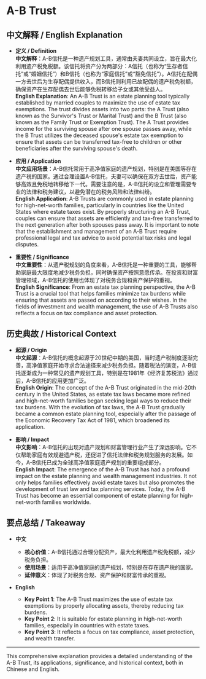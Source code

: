 # A-B Trust

## 中文解释 / English Explanation

* **定义 / Definition**  
  **中文解释**：A-B信托是一种遗产规划工具，通常由夫妻共同设立，旨在最大化利用遗产税免税额。该信托将资产分为两部分：A信托（也称为“生存者信托”或“婚姻信托”）和B信托（也称为“家庭信托”或“豁免信托”）。A信托在配偶一方去世后为生存配偶提供收入，而B信托则利用已故配偶的遗产税免税额，确保资产在生存配偶去世后能够免税转移给子女或其他受益人。  
  **English Explanation**: An A-B Trust is an estate planning tool typically established by married couples to maximize the use of estate tax exemptions. The trust divides assets into two parts: the A Trust (also known as the Survivor's Trust or Marital Trust) and the B Trust (also known as the Family Trust or Exemption Trust). The A Trust provides income for the surviving spouse after one spouse passes away, while the B Trust utilizes the deceased spouse's estate tax exemption to ensure that assets can be transferred tax-free to children or other beneficiaries after the surviving spouse's death.

* **应用 / Application**  
  **中文应用场景**：A-B信托常用于高净值家庭的遗产规划，特别是在美国等存在遗产税的国家。通过合理设置A-B信托，夫妻可以确保在双方去世后，资产能够高效且免税地转移给下一代。需要注意的是，A-B信托的设立和管理需要专业的法律和税务建议，以避免潜在的税务风险和法律纠纷。  
  **English Application**: A-B Trusts are commonly used in estate planning for high-net-worth families, particularly in countries like the United States where estate taxes exist. By properly structuring an A-B Trust, couples can ensure that assets are efficiently and tax-free transferred to the next generation after both spouses pass away. It is important to note that the establishment and management of an A-B Trust require professional legal and tax advice to avoid potential tax risks and legal disputes.

* **重要性 / Significance**  
  **中文重要性**：从遗产税规划的角度来看，A-B信托是一种重要的工具，能够帮助家庭最大限度地减少税务负担，同时确保资产按照意愿传承。在投资和财富管理领域，A-B信托的使用也体现了对税务合规和资产保护的重视。  
  **English Significance**: From an estate tax planning perspective, the A-B Trust is a crucial tool that helps families minimize tax burdens while ensuring that assets are passed on according to their wishes. In the fields of investment and wealth management, the use of A-B Trusts also reflects a focus on tax compliance and asset protection.

## 历史典故 / Historical Context

* **起源 / Origin**  
  **中文起源**：A-B信托的概念起源于20世纪中期的美国，当时遗产税制度逐渐完善，高净值家庭开始寻求合法途径来减少税务负担。随着税法的演变，A-B信托逐渐成为一种常见的遗产规划工具，特别是在1981年《经济复苏税法》通过后，A-B信托的应用更加广泛。  
  **English Origin**: The concept of the A-B Trust originated in the mid-20th century in the United States, as estate tax laws became more refined and high-net-worth families began seeking legal ways to reduce their tax burdens. With the evolution of tax laws, the A-B Trust gradually became a common estate planning tool, especially after the passage of the Economic Recovery Tax Act of 1981, which broadened its application.

* **影响 / Impact**  
  **中文影响**：A-B信托的出现对遗产规划和财富管理行业产生了深远影响。它不仅帮助家庭有效规避遗产税，还促进了信托法律和税务规划服务的发展。如今，A-B信托已成为全球高净值家庭遗产规划的重要组成部分。  
  **English Impact**: The emergence of the A-B Trust has had a profound impact on the estate planning and wealth management industries. It not only helps families effectively avoid estate taxes but also promotes the development of trust law and tax planning services. Today, the A-B Trust has become an essential component of estate planning for high-net-worth families worldwide.

## 要点总结 / Takeaway

* **中文**  
  - **核心价值**：A-B信托通过合理分配资产，最大化利用遗产税免税额，减少税务负担。  
  - **使用场景**：适用于高净值家庭的遗产规划，特别是在存在遗产税的国家。  
  - **延伸意义**：体现了对税务合规、资产保护和财富传承的重视。

* **English**  
  - **Key Point 1**: The A-B Trust maximizes the use of estate tax exemptions by properly allocating assets, thereby reducing tax burdens.  
  - **Key Point 2**: It is suitable for estate planning in high-net-worth families, especially in countries with estate taxes.  
  - **Key Point 3**: It reflects a focus on tax compliance, asset protection, and wealth transfer.

---

This comprehensive explanation provides a detailed understanding of the A-B Trust, its applications, significance, and historical context, both in Chinese and English.